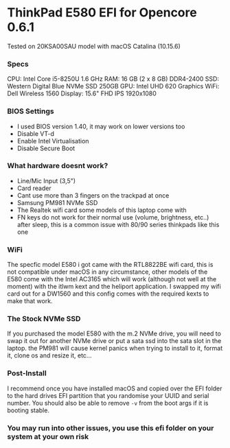 # ThinkPad E580 EFI for Opencore 0.6.1
Tested on 20KSA00SAU model with macOS Catalina (10.15.6)

### Specs
CPU: Intel Core i5-8250U 1.6 GHz
RAM: 16 GB (2 x 8 GB) DDR4-2400
SSD: Western Digital Blue NVMe SSD 250GB
GPU: Intel UHD 620 Graphics
WiFi: Dell Wireless 1560
Display: 15.6" FHD IPS 1920x1080


### BIOS Settings
* I used BIOS version 1.40, it may work on lower versions too
* Disable VT-d
* Enable Intel Virtualisation
* Disable Secure Boot

### What hardware doesnt work?
* Line/Mic Input (3,5")
* Card reader
* Cant use more than 3 fingers on the trackpad at once
* Samsung PM981 NVMe SSD
* The Realtek wifi card some models of this laptop come with
* FN keys do not work for their normal use (volume, brightness, etc..) after sleep, this is a common issue with 80/90 series thinkpads like this one

### WiFi

The specfic model E580 i got came with the RTL8822BE wifi card, this is not compatible under macOS in any circumstance, other models of the E580 come with the Intel AC3165 which will work (although not well at the moment) with the itlwm kext and the heliport application. I swapped my wifi card out for a DW1560 and this config comes with the required kexts to make that work.

### The Stock NVMe SSD

If you purchased the model E580 with the m.2 NVMe drive, you will need to swap it out for another NVMe drive or put a sata ssd into the sata slot in the laptop. the PM981 will cause kernel panics when trying to install to it, format it, clone os and resize it, etc...

### Post-Install

I recommend once you have installed macOS and copied over the EFI folder to the hard drives EFI partition that you randomise your UUID and serial number. You should also be able to remove `-v` from the boot args if it is booting stable.

### You may run into other issues, you use this efi folder on your system at your own risk
